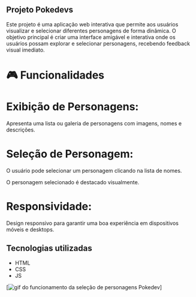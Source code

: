## Projeto Pokedevs 
Este projeto é uma aplicação web interativa que permite
aos usuários visualizar e selecionar diferentes personagens
de forma dinâmica. O objetivo principal é criar uma interface
amigável e interativa onde os usuários possam explorar e 
selecionar personagens, recebendo feedback visual imediato.

# 🎮 Funcionalidades

# Exibição de Personagens:

Apresenta uma lista ou galeria de personagens com imagens,
nomes e descrições.

# Seleção de Personagem:

O usuário pode selecionar um personagem clicando na lista de nomes.

O personagem selecionado é destacado visualmente.

# Responsividade:

Design responsivo para garantir uma boa experiência em dispositivos 
móveis e desktops.

## Tecnologias utilizadas

- HTML
- CSS
- JS


[<img src="./src/imagens/imagem.gif" alt= "gif do funcionamento da seleção de personagens Pokedev">]
